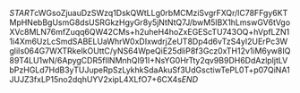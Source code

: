 $START$cWGsoZjuauDzSWzq1DskQWtLLg0rbMCMziSvgrFXQr/lC78FFgy6KTMpHNebBgUsmG8dsUSRGkzHgyGr8y5jNtNtQ7J/bwM5lBX1hLmswGV6tVgoXVc8MLN76mfZuqq6QW42CMs+h2uheH4hoZxEGEScTU743OQ+hVpfLZN11i4Xm6UzLcSmdSABELUaWhrW0xDIxwdrjZeUT8Dp4d6vTzS4yl2UErPc3WgliIs064G7WXTRkeIkOUttC/yNS64WpeQiE25dliP8f3Gcz0xTH12v1iM6yw8IQ89T4LU1wN/6ApygCDR5fIlNMnhQI91I+NsYG0HrTty2qv9B9DH6DdAzlpljtLVbPzHGLd7HdB3yTUJupeRpSzLykhkSdaAkuSf3UdGsctiwTePL0T+p07QiNA1JUJZ3fxLP15no2dqhUYV2xipL4XLfO7+6CX4s$END$